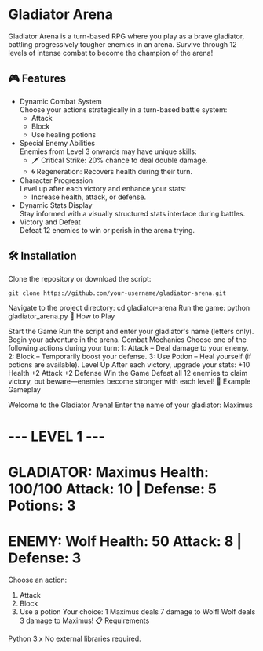 # **Gladiator Arena**

Gladiator Arena is a turn-based RPG where you play as a brave gladiator, battling progressively tougher enemies in an arena. Survive through 12 levels of intense combat to become the champion of the arena!

## 🎮 Features

* Dynamic Combat System \
  Choose your actions strategically in a turn-based battle system:
  * Attack
  * Block
  * Use healing potions
* Special Enemy Abilities \
  Enemies from Level 3 onwards may have unique skills:
  * 🗡️ Critical Strike: 20% chance to deal double damage.
  * 🌀 Regeneration: Recovers health during their turn.
* Character Progression \
  Level up after each victory and enhance your stats:
  * Increase health, attack, or defense.
* Dynamic Stats Display \
  Stay informed with a visually structured stats interface during battles.
* Victory and Defeat \
  Defeat 12 enemies to win or perish in the arena trying.
  
## 🛠️ Installation

Clone the repository or download the script:
```
git clone https://github.com/your-username/gladiator-arena.git
```
Navigate to the project directory:
cd gladiator-arena
Run the game:
python gladiator_arena.py
📜 How to Play

Start the Game
Run the script and enter your gladiator's name (letters only).
Begin your adventure in the arena.
Combat Mechanics
Choose one of the following actions during your turn:
1: Attack – Deal damage to your enemy.
2: Block – Temporarily boost your defense.
3: Use Potion – Heal yourself (if potions are available).
Level Up
After each victory, upgrade your stats:
+10 Health
+2 Attack
+2 Defense
Win the Game
Defeat all 12 enemies to claim victory, but beware—enemies become stronger with each level!
🧾 Example Gameplay

Welcome to the Gladiator Arena!
Enter the name of your gladiator: Maximus

--- LEVEL 1 ---
==============================
GLADIATOR: Maximus
Health: 100/100
Attack: 10 | Defense: 5
Potions: 3
==============================
ENEMY: Wolf
Health: 50
Attack: 8 | Defense: 3
==============================

Choose an action:
1. Attack
2. Block
3. Use a potion
Your choice: 1
Maximus deals 7 damage to Wolf!
Wolf deals 3 damage to Maximus!
📋 Requirements

Python 3.x
No external libraries required.
